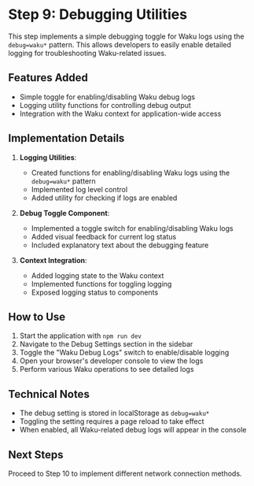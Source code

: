 # Step 9: Debugging Utilities

This step implements a simple debugging toggle for Waku logs using the `debug=waku*` pattern. This allows developers to easily enable detailed logging for troubleshooting Waku-related issues.

## Features Added

- Simple toggle for enabling/disabling Waku debug logs
- Logging utility functions for controlling debug output
- Integration with the Waku context for application-wide access

## Implementation Details

1. **Logging Utilities**: 
   - Created functions for enabling/disabling Waku logs using the `debug=waku*` pattern
   - Implemented log level control
   - Added utility for checking if logs are enabled

2. **Debug Toggle Component**:
   - Implemented a toggle switch for enabling/disabling Waku logs
   - Added visual feedback for current log status
   - Included explanatory text about the debugging feature

3. **Context Integration**:
   - Added logging state to the Waku context
   - Implemented functions for toggling logging
   - Exposed logging status to components

## How to Use

1. Start the application with `npm run dev`
2. Navigate to the Debug Settings section in the sidebar
3. Toggle the "Waku Debug Logs" switch to enable/disable logging
4. Open your browser's developer console to view the logs
5. Perform various Waku operations to see detailed logs

## Technical Notes

- The debug setting is stored in localStorage as `debug=waku*`
- Toggling the setting requires a page reload to take effect
- When enabled, all Waku-related debug logs will appear in the console

## Next Steps

Proceed to Step 10 to implement different network connection methods.
